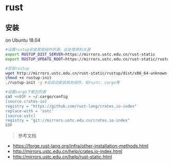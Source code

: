 # rust

## 安装

on Ubuntu 18.04

```bash
#设置rustup安装其他组件的源，此处使用科大源
export RUSTUP_DIST_SERVER=https://mirrors.ustc.edu.cn/rust-static
export RUSTUP_UPDATE_ROOT=https://mirrors.ustc.edu.cn/rust-static/rustup

#安装rustup
wget http://mirrors.ustc.edu.cn/rust-static/rustup/dist/x86_64-unknown-linux-gnu/rustup-init
chmod +x rustup-init
./rustup-init -y #会自动安装其他组件，如rustc、cargo等

#设置cargo下载包的源
cat <<EOF > ~/.cargo/config
[source.crates-io]
registry = "https://github.com/rust-lang/crates.io-index"
replace-with = 'ustc'
[source.ustc]
registry = "git://mirrors.ustc.edu.cn/crates.io-index"
EOF
```

> 参考文档

- <https://forge.rust-lang.org/infra/other-installation-methods.html>
- <http://mirrors.ustc.edu.cn/help/crates.io-index.html>
- <http://mirrors.ustc.edu.cn/help/rust-static.html>

